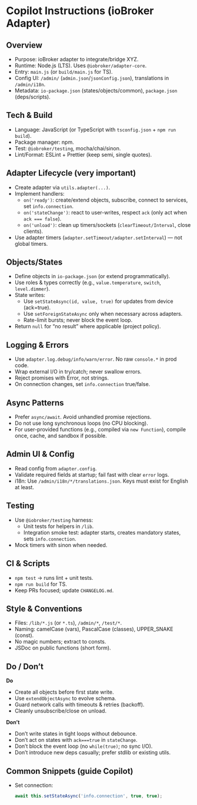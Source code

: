 # Copilot Instructions (ioBroker Adapter)

## Overview
- Purpose: ioBroker adapter to integrate/bridge XYZ.
- Runtime: Node.js (LTS). Uses `@iobroker/adapter-core`.
- Entry: `main.js` (or `build/main.js` for TS).
- Config UI: `/admin/` (`admin.json`/`jsonConfig.json`), translations in `/admin/i18n`.
- Metadata: `io-package.json` (states/objects/common), `package.json` (deps/scripts).

## Tech & Build
- Language: JavaScript (or TypeScript with `tsconfig.json` + `npm run build`).
- Package manager: npm.
- Test: `@iobroker/testing`, mocha/chai/sinon.
- Lint/Format: ESLint + Prettier (keep semi, single quotes).

## Adapter Lifecycle (very important)
- Create adapter via `utils.adapter(...)`.
- Implement handlers:
  - `on('ready')`: create/extend objects, subscribe, connect to services, set `info.connection`.
  - `on('stateChange')`: react to user-writes, respect `ack` (only act when `ack === false`).
  - `on('unload')`: clean up timers/sockets (`clearTimeout/Interval`, close clients).
- Use adapter timers (`adapter.setTimeout/adapter.setInterval`) — not global timers.

## Objects/States
- Define objects in `io-package.json` (or extend programmatically).
- Use roles & types correctly (e.g., `value.temperature`, `switch`, `level.dimmer`).
- State writes:
  - Use `setStateAsync(id, value, true)` for updates from device (ack=true).
  - Use `setForeignStateAsync` only when necessary across adapters.
  - Rate-limit bursts; never block the event loop.
- Return `null` for “no result” where applicable (project policy).

## Logging & Errors
- Use `adapter.log.debug/info/warn/error`. No raw `console.*` in prod code.
- Wrap external I/O in try/catch; never swallow errors.
- Reject promises with Error, not strings.
- On connection changes, set `info.connection` true/false.

## Async Patterns
- Prefer `async/await`. Avoid unhandled promise rejections.
- Do not use long synchronous loops (no CPU blocking).
- For user-provided functions (e.g., compiled via `new Function`), compile once, cache, and sandbox if possible.

## Admin UI & Config
- Read config from `adapter.config`.
- Validate required fields at startup; fail fast with clear `error` logs.
- i18n: Use `/admin/i18n/*/translations.json`. Keys must exist for English at least.

## Testing
- Use `@iobroker/testing` harness:
  - Unit tests for helpers in `/lib`.
  - Integration smoke test: adapter starts, creates mandatory states, sets `info.connection`.
- Mock timers with sinon when needed.

## CI & Scripts
- `npm test` → runs lint + unit tests.
- `npm run build` for TS.
- Keep PRs focused; update `CHANGELOG.md`.

## Style & Conventions
- Files: `/lib/*.js` (or `*.ts`), `/admin/*`, `/test/*`.
- Naming: camelCase (vars), PascalCase (classes), UPPER_SNAKE (const).
- No magic numbers; extract to consts.
- JSDoc on public functions (short form).

## Do / Don’t
**Do**
- Create all objects before first state write.
- Use `extendObjectAsync` to evolve schema.
- Guard network calls with timeouts & retries (backoff).
- Cleanly unsubscribe/close on unload.

**Don’t**
- Don’t write states in tight loops without debounce.
- Don’t act on states with `ack===true` in `stateChange`.
- Don’t block the event loop (no `while(true)`; no sync I/O).
- Don’t introduce new deps casually; prefer stdlib or existing utils.

## Common Snippets (guide Copilot)
- Set connection:
  ```js
  await this.setStateAsync('info.connection', true, true);
